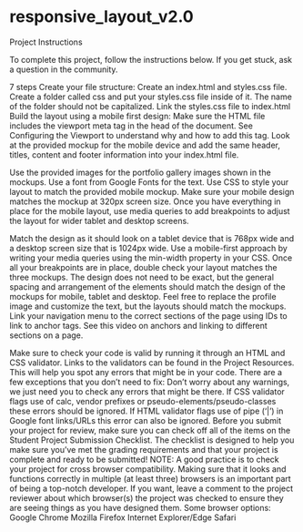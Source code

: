 # responsive_layout_v2.0

Project Instructions

To complete this project, follow the instructions below. If you get stuck, ask a question in the community.

7 steps
    Create your file structure:
    Create an index.html and styles.css file.
    Create a folder called css and put your styles.css file inside of it. The name of the folder should not be capitalized.
    Link the styles.css file to index.html
    Build the layout using a mobile first design:
    Make sure the HTML file includes the viewport meta tag in the head of the document. See Configuring the Viewport to understand why and how to add this tag.
    Look at the provided mockup for the mobile device and add the same header, titles, content and footer information into your index.html file.

Use the provided images for the portfolio gallery images shown in the mockups.
Use a font from Google Fonts for the text.
Use CSS to style your layout to match the provided mobile mockup. Make sure your mobile design matches the mockup at 320px screen size.
Once you have everything in place for the mobile layout, use media queries to add breakpoints to adjust the layout for wider tablet and desktop screens.

Match the design as it should look on a tablet device that is 768px wide and a desktop screen size that is 1024px wide.
  Use a mobile-first approach by writing your media queries using the min-width property in your CSS.
  Once all your breakpoints are in place, double check your layout matches the three mockups.
  The design does not need to be exact, but the general spacing and arrangement of the elements should match the design of the mockups for mobile, tablet and desktop.
  Feel free to replace the profile image and customize the text, but the layouts should match the mockups.
  Link your navigation menu to the correct sections of the page using IDs to link to anchor tags. See this video on anchors and linking to different sections on a page.

Make sure to check your code is valid by running it through an HTML and CSS validator.
    Links to the validators can be found in the Project Resources. This will help you spot any errors that might be in your code.
    There are a few exceptions that you don’t need to fix:
    Don’t worry about any warnings, we just need you to check any errors that might be there.
    If CSS validator flags use of calc, vendor prefixes or pseudo-elements/pseudo-classes these errors should be ignored.
    If HTML validator flags use of pipe (‘|’) in Google font links/URLs this error can also be ignored.
    Before you submit your project for review, make sure you can check off all of the items on the Student Project Submission Checklist. The checklist is designed to help you make sure you’ve met the grading requirements and that your project is complete and ready to be submitted!
    NOTE: A good practice is to check your project for cross browser compatibility. Making sure that it looks and functions correctly in multiple (at least three) browsers is an important part of being a top-notch developer. If you want, leave a comment to the project reviewer about which browser(s) the project was checked to ensure they are seeing things as you have designed them.
    Some browser options:
        Google Chrome
        Mozilla Firefox
        Internet Explorer/Edge
        Safari
